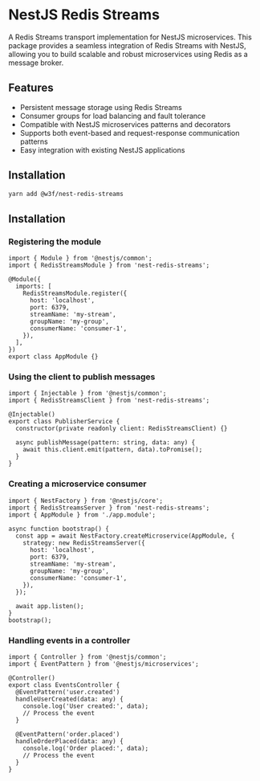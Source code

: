# NestJS Redis Streams

A Redis Streams transport implementation for NestJS microservices. This package provides a seamless integration of Redis Streams with NestJS, allowing you to build scalable and robust microservices using Redis as a message broker.

## Features

- Persistent message storage using Redis Streams
- Consumer groups for load balancing and fault tolerance
- Compatible with NestJS microservices patterns and decorators
- Supports both event-based and request-response communication patterns
- Easy integration with existing NestJS applications

## Installation

```bash
yarn add @w3f/nest-redis-streams
```

## Installation

### Registering the module

```
import { Module } from '@nestjs/common';
import { RedisStreamsModule } from 'nest-redis-streams';

@Module({
  imports: [
    RedisStreamsModule.register({
      host: 'localhost',
      port: 6379,
      streamName: 'my-stream',
      groupName: 'my-group',
      consumerName: 'consumer-1',
    }),
  ],
})
export class AppModule {}
```

### Using the client to publish messages

```
import { Injectable } from '@nestjs/common';
import { RedisStreamsClient } from 'nest-redis-streams';

@Injectable()
export class PublisherService {
  constructor(private readonly client: RedisStreamsClient) {}

  async publishMessage(pattern: string, data: any) {
    await this.client.emit(pattern, data).toPromise();
  }
}
```

### Creating a microservice consumer

```
import { NestFactory } from '@nestjs/core';
import { RedisStreamsServer } from 'nest-redis-streams';
import { AppModule } from './app.module';

async function bootstrap() {
  const app = await NestFactory.createMicroservice(AppModule, {
    strategy: new RedisStreamsServer({
      host: 'localhost',
      port: 6379,
      streamName: 'my-stream',
      groupName: 'my-group',
      consumerName: 'consumer-1',
    }),
  });

  await app.listen();
}
bootstrap();
```

### Handling events in a controller

```
import { Controller } from '@nestjs/common';
import { EventPattern } from '@nestjs/microservices';

@Controller()
export class EventsController {
  @EventPattern('user.created')
  handleUserCreated(data: any) {
    console.log('User created:', data);
    // Process the event
  }

  @EventPattern('order.placed')
  handleOrderPlaced(data: any) {
    console.log('Order placed:', data);
    // Process the event
  }
}
```